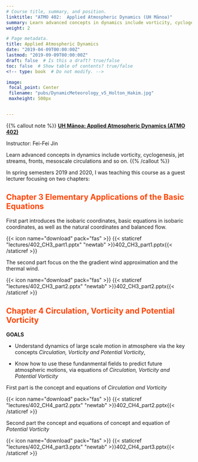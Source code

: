 ```yaml
---
# Course title, summary, and position.
linktitle: "ATMO 402:  Applied Atmospheric Dynamics (UH Mānoa)"
summary: Learn advanced concepts in dynamics include vorticity, cyclogenesis, jet streams, fronts, mesoscale circulations and so on.
weight: 2

# Page metadata.
title: Applied Atmospheric Dynamics
date: "2019-04-09T00:00:00Z"
lastmod: "2019-09-09T00:00:00Z"
draft: false  # Is this a draft? true/false
toc: false  # Show table of contents? true/false
<!-- type: book  # Do not modify. -->

image:
 focal_point: Center
 filename: "pubs/DynamicMeteorology_v5_Holton_Hakim.jpg"
 maxheight: 500px


---
```


{{% callout note %}}
[**UH Mānoa: Applied Atmospheric Dynamics (ATMO 402)**](https://www.sis.hawaii.edu/uhdad/avail.class?i=MAN&t=201930&c=85971)

Instructor: Fei-Fei Jin

Learn advanced concepts in dynamics include vorticity, cyclogenesis, jet streams, fronts, mesoscale circulations and so on.
{{% /callout %}}

In spring semesters 2019 and 2020, I was teaching this course as a guest lecturer focusing on two chapters:

## <span style="color:ORANGERED">Chapter 3 Elementary Applications of the Basic Equations</span> 

First part introduces the isobaric coordinates, basic equations in isobaric coordinates, as well as the natural coordinates and balanced flow. 

{{< icon name="download" pack="fas" >}} {{< staticref "lectures/402_CH3_part1.pptx" "newtab" >}}402_CH3_part1.pptx{{< /staticref >}}


The second part focus on the the gradient wind approximation and the thermal wind. 

{{< icon name="download" pack="fas" >}} {{< staticref "lectures/402_CH3_part2.pptx" "newtab" >}}402_CH3_part2.pptx{{< /staticref >}}


## <span style="color:ORANGERED">Chapter 4 Circulation, Vorticity and Potential Vorticity</span>

**GOALS**

- Understand dynamics of large scale motion in atmosphere via the key concepts *Circulation, Vorticity and Potential Vorticity*, 

- Know how to use these fundanmental fields to predict future atmospheric motions, via equations of *Circulation, Vorticity and Potential Vorticity*


First part is the concept and equations of *Circulation and Vorticity*

{{< icon name="download" pack="fas" >}} {{< staticref "lectures/402_CH4_part2.pptx" "newtab" >}}402_CH4_part2.pptx{{< /staticref >}}

Second part the concept and equations of concept and equation of *Potential Vorticity*

{{< icon name="download" pack="fas" >}} {{< staticref "lectures/402_CH4_part3.pptx" "newtab" >}}402_CH4_part3.pptx{{< /staticref >}}


<!-- {{% staticref "atmo402/402_CH4_part1.pptx" "newtab" %}}Download the lecture note here{{% /staticref %}}. -->
